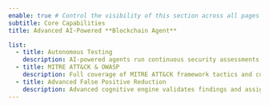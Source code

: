 ```yaml
---
enable: true # Control the visibility of this section across all pages where it is used
subtitle: Core Capabilities
title: Advanced AI-Powered **Blockchain Agent**

list:
  - title: Autonomous Testing
    description: AI-powered agents run continuous security assessments 24/7, modeling every layer from source code to cloud infrastructure with zero manual intervention.
  - title: MITRE ATT&CK & OWASP
    description: Full coverage of MITRE ATT&CK framework tactics and comprehensive OWASP Top 10 vulnerability testing with surgical precision.
  - title: Advanced False Positive Reduction
    description: Advanced cognitive engine validates findings and assigns contextual Risk Index (0-10) based on exploitability, asset criticality, and blast radius.
---
```

